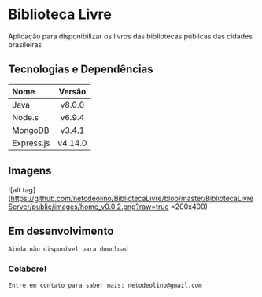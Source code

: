 # Biblioteca Livre
Aplicação para disponibilizar os livros das bibliotecas públicas das cidades brasileiras

## Tecnologias e Dependências
| Nome                           | Versão        |
| :----------------------------- |:-------------:|
| Java                           | v8.0.0        |
| Node.s                         | v6.9.4        |
| MongoDB                        | v3.4.1        |
| Express.js                     | v4.14.0       |

## Imagens
![alt tag](https://github.com/netodeolino/BibliotecaLivre/blob/master/BibliotecaLivreServer/public/images/home_v0.0.2.png?raw=true =200x400)

## Em desenvolvimento
	Ainda não disponível para download

### Colabore!
	Entre em contato para saber mais: netodeolino@gmail.com